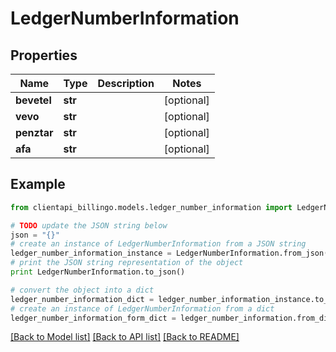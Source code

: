 # LedgerNumberInformation


## Properties
Name | Type | Description | Notes
------------ | ------------- | ------------- | -------------
**bevetel** | **str** |  | [optional] 
**vevo** | **str** |  | [optional] 
**penztar** | **str** |  | [optional] 
**afa** | **str** |  | [optional] 

## Example

```python
from clientapi_billingo.models.ledger_number_information import LedgerNumberInformation

# TODO update the JSON string below
json = "{}"
# create an instance of LedgerNumberInformation from a JSON string
ledger_number_information_instance = LedgerNumberInformation.from_json(json)
# print the JSON string representation of the object
print LedgerNumberInformation.to_json()

# convert the object into a dict
ledger_number_information_dict = ledger_number_information_instance.to_dict()
# create an instance of LedgerNumberInformation from a dict
ledger_number_information_form_dict = ledger_number_information.from_dict(ledger_number_information_dict)
```
[[Back to Model list]](../README.md#documentation-for-models) [[Back to API list]](../README.md#documentation-for-api-endpoints) [[Back to README]](../README.md)


